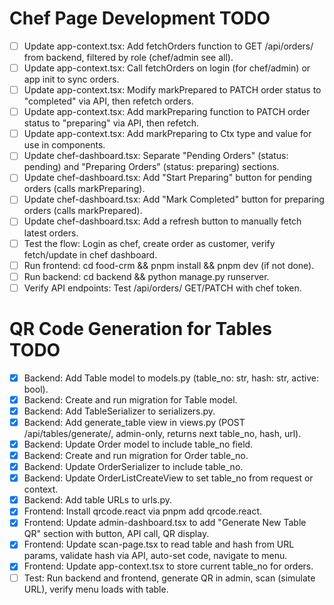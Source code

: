 # Chef Page Development TODO

- [ ] Update app-context.tsx: Add fetchOrders function to GET /api/orders/ from backend, filtered by role (chef/admin see all).
- [ ] Update app-context.tsx: Call fetchOrders on login (for chef/admin) or app init to sync orders.
- [ ] Update app-context.tsx: Modify markPrepared to PATCH order status to "completed" via API, then refetch orders.
- [ ] Update app-context.tsx: Add markPreparing function to PATCH order status to "preparing" via API, then refetch.
- [ ] Update app-context.tsx: Add markPreparing to Ctx type and value for use in components.
- [ ] Update chef-dashboard.tsx: Separate "Pending Orders" (status: pending) and "Preparing Orders" (status: preparing) sections.
- [ ] Update chef-dashboard.tsx: Add "Start Preparing" button for pending orders (calls markPreparing).
- [ ] Update chef-dashboard.tsx: Add "Mark Completed" button for preparing orders (calls markPrepared).
- [ ] Update chef-dashboard.tsx: Add a refresh button to manually fetch latest orders.
- [ ] Test the flow: Login as chef, create order as customer, verify fetch/update in chef dashboard.
- [ ] Run frontend: cd food-crm && pnpm install && pnpm dev (if not done).
- [ ] Run backend: cd backend && python manage.py runserver.
- [ ] Verify API endpoints: Test /api/orders/ GET/PATCH with chef token.

# QR Code Generation for Tables TODO

- [x] Backend: Add Table model to models.py (table_no: str, hash: str, active: bool).
- [x] Backend: Create and run migration for Table model.
- [x] Backend: Add TableSerializer to serializers.py.
- [x] Backend: Add generate_table view in views.py (POST /api/tables/generate/, admin-only, returns next table_no, hash, url).
- [x] Backend: Update Order model to include table_no field.
- [x] Backend: Create and run migration for Order table_no.
- [x] Backend: Update OrderSerializer to include table_no.
- [x] Backend: Update OrderListCreateView to set table_no from request or context.
- [x] Backend: Add table URLs to urls.py.
- [x] Frontend: Install qrcode.react via pnpm add qrcode.react.
- [x] Frontend: Update admin-dashboard.tsx to add "Generate New Table QR" section with button, API call, QR display.
- [x] Frontend: Update scan-page.tsx to read table and hash from URL params, validate hash via API, auto-set code, navigate to menu.
- [x] Frontend: Update app-context.tsx to store current table_no for orders.
- [ ] Test: Run backend and frontend, generate QR in admin, scan (simulate URL), verify menu loads with table.
